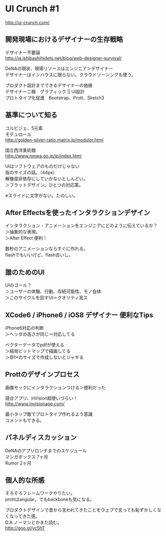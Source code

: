 # UI Crunch #1

http://ui-crunch.com/

## 開発現場におけるデザイナーの生存戦略

デザイナー不要論  
http://ja.ishibashihideto.net/blog/web-designer-survival/

DeNAの現状、現場リソースはエンジニア＞デザイナー  
デザイナーはインハウスに限らない。クラウドソーシングも使う。

プロダクト設計までできるデザイナーの価値  
デザイナー二極　グラフィック || UI設計  
プロトタイプ化促進　Bootstrap、Prott、Sketch3

## 基準について知る

コルビジェ、5元素  
モデュロール  
http://golden-silver-ratio.matrix.jp/modulor.html

国立西洋美術館  
http://www.nmwa.go.jp/jp/index.html

UIはソフトウェアのものだけじゃない  
指のサイズの話。（44px）  
解像度非依存にしていかないとしんどい。  
＞フラットデザイン。ひとつの対応策。

※スライドに文字がない。たのしい。

## After Effectsを使ったインタラクションデザイン

インタラクション・アニメーションをエンジニアにどのように伝えているか？  
＞抽象的な表現。  
＞After Effect 便利！

数秒のアニメーションならすぐに作れる。  
flashでもいいけど、flash古いし。

## 誰のためのUI

UIのゴール？  
＞ユーザーの体験、行動、存続可能性、モノ自体  
＞このサイクルを回すUI＝クオリティ高ス

## XCode6 / iPhone6 / iOS8 デザイナー 便利なTips

iPhone6対応の判断  
＞ヘッダの高さが同じ＝対応してる

ベクターデータでpdfが使える  
＞結局ビットマップで描画してる  
＞@1×のサイズで作成しないとジャギる

## Prottのデザインプロセス

画像モックにインタラクションつける＞便利だった

競合アプリ、inVision超使いづらい！  
http://www.invisionapp.com/

最小タップ数でプロトタイプ作れるよう意識  
コメントもできる。

## パネルディスカッション

DeNAのアプリロンチまでのスケジュール  
マンガボックス 7ヶ月  
Rumor 2ヶ月

## 個人的な所感

そろそろフレームワークやりたい。  
prottはangular。でもbackboneも気になる。

プロダクトデザインで昔から言われてきたことをウェブで言っても恥ずかしくなくなってきた感。  
D.A.ノーマンとかまた読む。  
http://goo.gl/yc5hT